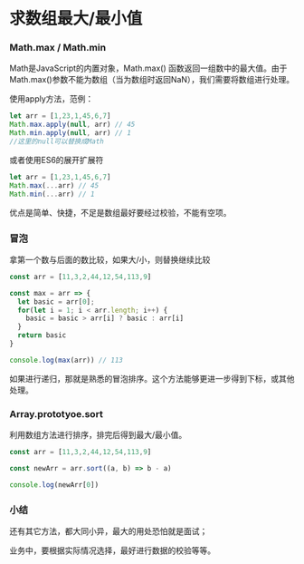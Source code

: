 # 求数组最大/最小值

### Math.max / Math.min
Math是JavaScript的内置对象，Math.max() 函数返回一组数中的最大值。由于Math.max()参数不能为数组（当为数组时返回NaN），我们需要将数组进行处理。

使用apply方法，范例：
```js
let arr = [1,23,1,45,6,7]
Math.max.apply(null, arr) // 45
Math.min.apply(null, arr) // 1
//这里的null可以替换成Math
```
或者使用ES6的展开扩展符
```js
let arr = [1,23,1,45,6,7]
Math.max(...arr) // 45
Math.min(...arr) // 1
```
优点是简单、快捷，不足是数组最好要经过校验，不能有空项。

### 冒泡
拿第一个数与后面的数比较，如果大/小，则替换继续比较
```js
const arr = [11,3,2,44,12,54,113,9]

const max = arr => {
  let basic = arr[0];
  for(let i = 1; i < arr.length; i++) {
    basic = basic > arr[i] ? basic : arr[i]
  }
  return basic
}

console.log(max(arr)) // 113
```
如果进行递归，那就是熟悉的冒泡排序。这个方法能够更进一步得到下标，或其他处理。

### Array.prototyoe.sort
利用数组方法进行排序，排完后得到最大/最小值。
```js
const arr = [11,3,2,44,12,54,113,9]

const newArr = arr.sort((a, b) => b - a)

console.log(newArr[0])
```
### 小结
还有其它方法，都大同小异，最大的用处恐怕就是面试；

业务中，要根据实际情况选择，最好进行数据的校验等等。